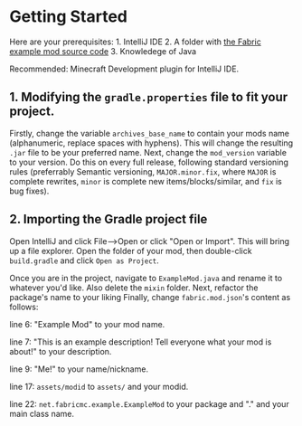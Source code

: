 # Getting Started
Here are your prerequisites:
    1. IntelliJ IDE
    2. A folder with [the Fabric example mod source code](https://github.com/FabricMC/fabric-example-mod)
    3. Knowledege of Java
    
Recommended:
    Minecraft Development plugin for IntelliJ IDE.
    
## 1. Modifying the `gradle.properties` file to fit your project.

Firstly, change the variable `archives_base_name` to contain your mods name (alphanumeric, replace spaces with hyphens). This will change the resulting `.jar` file to be your preferred name.
Next, change the `mod_version` variable to your version. Do this on every full release, following standard versioning rules (preferrably Semantic versioning, `MAJOR.minor.fix`, where `MAJOR` is complete rewrites, `minor` is complete new items/blocks/similar, and `fix` is bug fixes).

## 2. Importing the Gradle project file

Open IntelliJ and click File-->Open or click "Open or Import".
This will bring up a file explorer. Open the folder of your mod, then double-click `build.gradle` and click `Open as Project`.

Once you are in the project, navigate to `ExampleMod.java` and rename it to whatever you'd like. Also delete the `mixin` folder.
Next, refactor the package's name to your liking
Finally, change `fabric.mod.json`'s content as follows:

line 6: "Example Mod" to your mod name.

line 7: "This is an example description! Tell everyone what your mod is about!" to your description.

line 9: "Me!" to your name/nickname.

line 17: `assets/modid` to `assets/` and your modid.

line 22: `net.fabricmc.example.ExampleMod` to your package and "." and your main class name.
